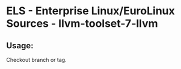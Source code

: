 # ELS - Enterprise Linux/EuroLinux Sources - llvm-toolset-7-llvm 
## Usage:
  Checkout branch or tag.
